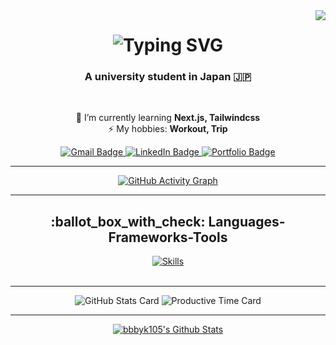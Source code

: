 <img align="right" src="https://visitor-badge.laobi.icu/badge?page_id=bbbyk105.bbbyk105" />

<h1 align="center">
    <img src="https://readme-typing-svg.herokuapp.com/?font=Righteous&size=35&center=true&vCenter=true&width=500&height=70&duration=4000&lines=Hi+There!+👋;+I'm+Byakko+Kondo!" alt="Typing SVG" />
</h1>

<h3 align="center">A university student in Japan 🇯🇵 </h3>

<br/>

<div align="center">
 
 🔭 I’m currently learning **Next.js, Tailwindcss** <br/>
 ⚡ My hobbies: **Workout, Trip**

</div>

<div align="center"> 
  <a href="mailto:bbbyk105@gmail.com">
    <img src="https://img.shields.io/badge/Gmail-333333?style=for-the-badge&logo=gmail&logoColor=red" alt="Gmail Badge" />
  </a>
  <a href="https://www.linkedin.com/in/%E7%99%BD%E8%99%8E-%E8%BF%91%E8%97%A4-983273319/" target="_blank">
    <img src="https://img.shields.io/badge/LinkedIn-0077B5?style=for-the-badge&logo=linkedin&logoColor=white" alt="LinkedIn Badge" />
  </a>
  <a href="https://main--bbbyk105portfolio.netlify.app/" target="_blank">
     <img src="https://img.shields.io/badge/Portfolio-FF5722?style=for-the-badge&logo=todoist&logoColor=white" alt="Portfolio Badge" />
  </a>
</div>

<hr/>

<div align="center">
    <a href="https://github.com/ashutosh00710/github-readme-activity-graph">
        <img src="https://github-readme-activity-graph.vercel.app/graph?username=bbbyk105&theme=tokyo-night" alt="GitHub Activity Graph" />
    </a>
</div>

<hr/>

<h2 align="center">:ballot_box_with_check: Languages-Frameworks-Tools</h2>

<div align="center">
  <a href="https://skillicons.dev">
    <img src="https://skillicons.dev/icons?i=html,css,js,react,ts,sass,tailwindcss,next,supabase,git,github,vscode" alt="Skills" />
  </a>
</div>

<br/>
<hr/>

<p align="center">
  <img src="http://github-profile-summary-cards.vercel.app/api/cards/stats?username=bbbyk105&theme=transparent" alt="GitHub Stats Card" />
  <img src="http://github-profile-summary-cards.vercel.app/api/cards/productive-time?username=bbbyk105&theme=2077&utcOffset=+9" alt="Productive Time Card" />
</p>

<hr/>

<div align="center">
    <a href="https://stats.deeptrain.net/user/bbbyk105?theme=dark">
        <img src="https://stats.deeptrain.net/user/bbbyk105?theme=dark" alt="bbbyk105's Github Stats">
    </a>
</div>
